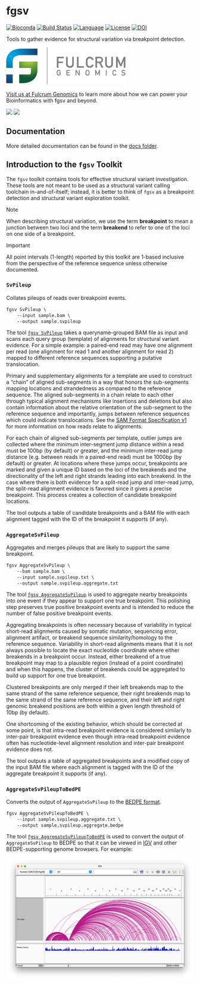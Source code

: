 # fgsv

[![Bioconda][bioconda-badge-link]][bioconda-link]
[![Build Status][github-badge]][github-link]
[![Language][scala-badge]][scala-link]
[![License][license-badge]][license-link]
[![DOI][doi-badge]][doi-link]

[bioconda-badge-link]: https://img.shields.io/conda/dn/bioconda/fgsv.svg?label=Bioconda
[bioconda-link]:       http://bioconda.github.io/recipes/fgsv/README.html
[github-badge]:        https://github.com/fulcrumgenomics/fgsv/actions/workflows/unittests.yaml/badge.svg?branch=main
[github-link]:         https://github.com/fulcrumgenomics/fgsv/actions/workflows/unittests.yaml
[scala-badge]:         https://img.shields.io/badge/language-scala-c22d40.svg
[scala-link]:          https://www.scala-lang.org/
[license-badge]:       https://img.shields.io/badge/license-MIT-blue.svg
[license-link]:        https://github.com/fulcrumgenomics/fgsv/blob/main/LICENSE
[doi-badge]:           https://zenodo.org/badge/454071954.svg
[doi-link]:            https://zenodo.org/doi/10.5281/zenodo.10452647

Tools to gather evidence for structural variation via breakpoint detection.

<p>
<a href float="left"="https://fulcrumgenomics.com"><img src=".github/logos/fulcrumgenomics.svg" alt="Fulcrum Genomics" height="100"/></a>
</p>

[Visit us at Fulcrum Genomics](https://www.fulcrumgenomics.com) to learn more about how we can power your Bioinformatics with fgsv and beyond.

<a href="mailto:contact@fulcrumgenomics.com?subject=[GitHub inquiry]"><img src="https://img.shields.io/badge/Email_us-brightgreen.svg?&style=for-the-badge&logo=gmail&logoColor=white"/></a>
<a href="https://www.fulcrumgenomics.com"><img src="https://img.shields.io/badge/Visit_Us-blue.svg?&style=for-the-badge&logo=wordpress&logoColor=white"/></a>

## Documentation

More detailed documentation can be found in the [docs folder](docs/01_Introduction.md).

## Introduction to the `fgsv` Toolkit

The `fgsv` toolkit contains tools for effective structural variant investigation.
These tools are not meant to be used as a structural variant calling toolchain in-and-of-itself; instead, it is better to think of `fgsv` as a breakpoint detection and structural variant exploration toolkit.

> [!NOTE]
> When describing structural variation, we use the term **breakpoint** to mean a junction between two loci and the term **breakend** to refer to one of the loci on one side of a breakpoint.

> [!IMPORTANT]
> All point intervals (1-length) reported by this toolkit are 1-based inclusive from the perspective of the reference sequence unless otherwise documented.

### `SvPileup`

Collates pileups of reads over breakpoint events.

```console
fgsv SvPileup \
    --input sample.bam \
    --output sample.svpileup
```

The tool [`fgsv SvPileup`](https://github.com/fulcrumgenomics/fgsv/blob/main/docs/tools/SvPileup.md) takes a queryname-grouped BAM file as input and scans each query group (template) of alignments for structural variant evidence.
For a simple example: a paired-end read may have one alignment per read (one alignment for read 1 and another alignment for read 2) mapped to different reference sequences supporting a putative translocation.

Primary and supplementary alignments for a template are used to construct a “chain” of aligned sub-segments in a way that honors the sub-segments mapping locations and strandedness as compared to the reference sequence.
The aligned sub-segments in a chain relate to each other through typical alignment mechanisms like insertions and deletions but also contain information about the relative orientation of the sub-segment to the reference sequence and importantly, jumps between reference sequences which could indicate translocations.
See the [SAM Format Specification v1](https://samtools.github.io/hts-specs/SAMv1.pdf) for more information on how reads relate to alignments.

For each chain of aligned sub-segments per template, outlier jumps are collected where the minimum inter-segment jump distance within a read must be 100bp (by default) or greater, and the minimum inter-read jump distance (e.g. between reads in a paired-end read) must be 1000bp (by default) or greater.
At locations where these jumps occur, breakpoints are marked and given a unique ID based on the loci of the breakends and the directionality of the left and right strands leading into each breakend.
In the case where there is both evidence for a split-read jump and inter-read jump, the split-read alignment evidence is favored since it gives a precise breakpoint.
This process creates a collection of candidate breakpoint locations.

The tool outputs a table of candidate breakpoints and a BAM file with each alignment tagged with the ID of the breakpoint it supports (if any).

### `AggregateSvPileup`

Aggregates and merges pileups that are likely to support the same breakpoint.

```console
fgsv AggregateSvPileup \
    --bam sample.bam \
    --input sample.svpileup.txt \
    --output sample.svpileup.aggregate.txt
```

The tool [`fgsv AggregateSvPileup`](https://github.com/fulcrumgenomics/fgsv/blob/main/docs/tools/AggregateSvPileup.md) is used to aggregate nearby breakpoints into one event if they appear to support one true breakpoint.
This polishing step preserves true positive breakpoint events and is intended to reduce the number of false positive breakpoint events.

Aggregating breakpoints is often necessary because of variability in typical short-read alignments caused by somatic mutation, sequencing error, alignment artifact, or breakend sequence similarity/homology to the reference sequence.
Variability in short-read alignments means that it is not always possible to locate the exact nucleotide coordinate where either breakends in a breakpoint occur.
Instead, either breakend of a true breakpoint may map to a plausible region (instead of a point coordinate) and when this happens, the cluster of breakends could be aggregated to build up support for one true breakpoint.

Clustered breakpoints are only merged if their left breakends map to the same strand of the same reference sequence, their right breakends map to the same strand of the same reference sequence, and their left and right genomic breakend positions are both within a given length threshold of 10bp (by default).

One shortcoming of the existing behavior, which should be corrected at some point, is that intra-read breakpoint evidence is considered similarly to inter-pair breakpoint evidence even though intra-read breakpoint evidence often has nucleotide-level alignment resolution and inter-pair breakpoint evidence does not.

The tool outputs a table of aggregated breakpoints and a modified copy of the input BAM file where each alignment is tagged with the ID of the aggregate breakpoint it supports (if any).

### `AggregateSvPileupToBedPE`

Converts the output of `AggregateSvPileup` to the [BEDPE format](https://bedtools.readthedocs.io/en/latest/content/general-usage.html#bedpe-format).

```console
fgsv AggregateSvPileupToBedPE \
    --input sample.svpileup.aggregate.txt \
    --output sample.svpileup.aggregate.bedpe
```

The tool [`fgsv AggregateSvPileupToBedPE`](https://github.com/fulcrumgenomics/fgsv/blob/main/docs/tools/AggregateSvPileupToBedPE.md) is used to convert the output of `AggregateSvPileup` to BEDPE so that it can be viewed in [IGV](https://igv.org/) and other BEDPE-supporting genome browsers.
For example:

![BEDPE in IGV](docs/img/fgsv-bedpe.png)
